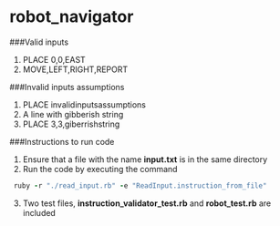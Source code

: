 # robot_navigator

###Valid inputs

1. PLACE 0,0,EAST
2. MOVE,LEFT,RIGHT,REPORT

###Invalid inputs assumptions

1. PLACE invalidinputsassumptions
2. A line with gibberish string
3. PLACE 3,3,giberrishstring


###Instructions to run code

1. Ensure that a file with the name **input.txt** is in the same directory
2. Run the code by executing the command

 ```ruby
  ruby -r "./read_input.rb" -e "ReadInput.instruction_from_file"
 ```
3. Two test files, **instruction_validator_test.rb** and **robot_test.rb** are included

